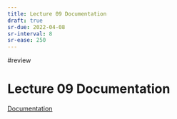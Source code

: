 ```yaml
---
title: Lecture 09 Documentation
draft: true
sr-due: 2022-04-08
sr-interval: 8
sr-ease: 250
---
```

#review 
# Lecture 09 Documentation
[Documentation](out/notes/documentation.md)